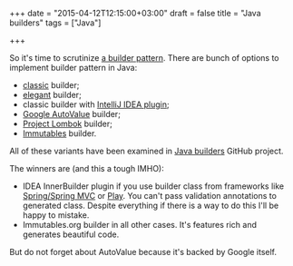 +++
date = "2015-04-12T12:15:00+03:00"
draft = false
title = "Java builders"
tags = ["Java"]

+++

So it's time to scrutinize [a builder pattern](http://en.wikipedia.org/wiki/Builder_pattern). There are bunch of options to implement builder pattern in Java:

* [classic](http://habrahabr.ru/post/86252/) builder;
* [elegant](http://habrahabr.ru/post/244521/) builder;
* classic builder with [IntelliJ IDEA plugin](https://github.com/analytically/innerbuilder);
* [Google AutoValue](https://github.com/google/auto/tree/master/value) builder;
* [Project Lombok](http://projectlombok.org/features/Builder.html) builder;
* [Immutables](http://immutables.github.io/) builder.

All of these variants have been examined in [Java builders](https://github.com/dddpaul/java-builders) GitHub project.

The winners are (and this a tough IMHO):

* IDEA InnerBuilder plugin if you use builder class from frameworks like [Spring/Spring MVC](http://spring.io/) or [Play](https://www.playframework.com/). You can't pass validation annotations to generated class. Despite everything if there is a way to do this I'll be happy to mistake.
* Immutables.org builder in all other cases. It's features rich and generates beautiful code.

But do not forget about AutoValue because it's backed by Google itself.
